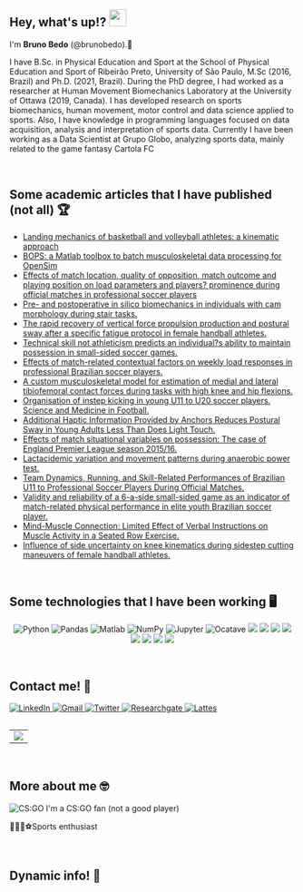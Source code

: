 <h2>
    Hey, what's up!?  
    <img src="https://raw.githubusercontent.com/iampavangandhi/iampavangandhi/master/gifs/Hi.gif" width="30px">
</h2>

I'm <b>Bruno Bedo</b> (@brunobedo).👋 <br>

I have B.Sc. in Physical Education and Sport at the School of Physical Education and Sport of Ribeirão Preto, University of São Paulo, M.Sc (2016, Brazil) and Ph.D. (2021, Brazil).
During the PhD degree, I had worked as a researcher at Human Movement Biomechanics Laboratory at the University of Ottawa (2019, Canada). 
I has developed research on sports biomechanics, human movement, motor control and data science applied to sports.
Also, I have knowledge in programming languages focused on data acquisition, analysis and interpretation of sports data. 
Currently I have been working as a Data Scientist at Grupo Globo, analyzing sports data, mainly related to the game fantasy Cartola FC

<br>

<h2>Some academic articles that I have published (not all) 🏆</h2>
<ul>
    <li>
    <a href="https://www.termedia.pl/Landing-mechanics-of-basketball-and-volleyball-athletes-a-kinematic-approach,129,43427,0,1.html" >
      Landing mechanics of basketball and volleyball athletes: a kinematic approach
    </a>
    </li>
    <li>
     <a href="https://www.tandfonline.com/doi/full/10.1080/10255842.2020.1867978" >
      BOPS: a Matlab toolbox to batch musculoskeletal data processing for OpenSim
    </a>
    </li>
    <li> 
     <a href="https://www.termedia.pl/Effects-of-match-location-quality-of-opposition-match-outcome-and-playing-position-on-load-parameters-and-players-prominence-during-official-matches-in-professional-soccer-players,129,42222,0,1.html" >
      Effects of match location, quality of opposition, match outcome and playing position on load parameters and players? prominence during official matches in professional soccer players
    </a>
    </li>
    <li>   
     <a href="https://www.sciencedirect.com/science/article/pii/S0268003321001170?via%3Dihub" >
       Pre- and postoperative in silico biomechanics in individuals with cam morphology during stair tasks.
    </a>
    </li>
    <li>   
     <a href="https://www.sciencedirect.com/science/article/pii/S0966636220300436?via%3Dihub" >
      The rapid recovery of vertical force propulsion production and postural sway after a specific fatigue protocol in female handball athletes.
    </a>
    </li>
    <li>
     <a href="https://www.tandfonline.com/doi/full/10.1080/24733938.2020.1780468" >
      Technical skill not athleticism predicts an individual?s ability to maintain possession in small-sided soccer games.
    </a>
    </li>
    <li>   
     <a href="https://www.tandfonline.com/doi/full/10.1080/24733938.2020.1780468" >
      Effects of match-related contextual factors on weekly load responses in professional Brazilian soccer players.
    </a>
    </li>
    <li>   
     <a href="https://www.tandfonline.com/doi/full/10.1080/10255842.2020.1757662" >
      A custom musculoskeletal model for estimation of medial and lateral tibiofemoral contact forces during tasks with high knee and hip flexions.
    </a>
    </li>
    <li>   
     <a href="https://www.tandfonline.com/doi/full/10.1080/24733938.2020.1807043" >
      Organisation of instep kicking in young U11 to U20 soccer players. Science and Medicine in Football.
    </a>
    </li>
    <li>   
     <a href="https://www.frontiersin.org/articles/10.3389/fnins.2018.00346/full" >
      Additional Haptic Information Provided by Anchors Reduces Postural Sway in Young Adults Less Than Does Light Touch.
    </a>
    </li>
    <li>   
     <a href="https://www.scielo.br/j/motriz/a/5NZfmBGNnRMCDRhv4Kgn4HQ/?lang=en" >
      Effects of match situational variables on possession: The case of England Premier League season 2015/16.
    </a>
    </li>
    <li>   
     <a href="https://www.minervamedica.it/en/journals/sports-med-physical-fitness/article.php?cod=R40Y2018N05A0576" >
      Lactacidemic variation and movement patterns during anaerobic power test.
    </a>
    </li>
    <li>   
     <a href="https://journals.lww.com/nsca-jscr/Abstract/2019/08000/Team_Dynamics,_Running,_and_Skill_Related.19.aspx" >
      Team Dynamics, Running, and Skill-Related Performances of Brazilian U11 to Professional Soccer Players During Official Matches.
    </a>
    </li>
    <li>   
     <a href="https://www.tandfonline.com/doi/full/10.1080/02640414.2019.1608895" >
      Validity and reliability of a 6-a-side small-sided game as an indicator of match-related physical performance in elite youth Brazilian soccer player.
    </a>
    </li>
    <li>   
     <a href="https://journals.sagepub.com/doi/10.1177/0031512520926369" >
      Mind-Muscle Connection: Limited Effect of Verbal Instructions on Muscle Activity in a Seated Row Exercise.
    </a>
    </li>
    <li>   
     <a href="https://journals.humankinetics.com/view/journals/jab/37/3/article-p188.xml#:~:text=In%20summary%2C%20side%20uncertainty%20impacted,with%20a%20slower%20approach%20velocity." >
       Influence of side uncertainty on knee kinematics during sidestep cutting maneuvers of female handball athletes.
    </a>
    </li>
</ul>

<br>
<h2>Some technologies that I have been working 🖥️</h2>
<p align="center">
<img alt="Python" src="https://img.shields.io/badge/python-3670A0?style=for-the-badge&logo=python&logoColor=ffdd543"/>
<img alt="Pandas" src="https://img.shields.io/badge/pandas%20-%23150458.svg?&style=for-the-badge&logo=pandas&logoColor=white" />
<img alt="Matlab" src="https://img.shields.io/badge/MATLAB-orange.svg?&style=for-the-badge&logo=Jupyter&logoColor=white"/>
<img alt="NumPy" src="https://img.shields.io/badge/numpy%20-%23013243.svg?&style=for-the-badge&logo=numpy&logoColor=white" />
<img alt="Jupyter" src="https://img.shields.io/badge/Jupyter%20-%23F37626.svg?&style=for-the-badge&logo=Jupyter&logoColor=white" />
<img alt="Ocatave" src="https://img.shields.io/badge/OCTAVE-darkblue?style=for-the-badge&logo=octave&logoColor=fcd683"/>
<img src="https://img.shields.io/badge/json-ambar.svg?&style=flat-square&logo=json&logoColor=white"/>
<img src="https://img.shields.io/badge/-VSCode-007ACC?style=flat-square&logo=visual-studio-code&logoColor=white">
<img src="https://img.shields.io/badge/github%20-%23121011.svg?&style=flat-square&logo=github&logoColor=white"/>
<img src="https://img.shields.io/badge/git%20-%23F05033.svg?&style=flat-square&logo=git&logoColor=white"/>
<img src="https://img.shields.io/badge/-stackoverflow-grey?style=flat-square&logo=stackoverflow">
<img src="https://img.shields.io/badge/-Git-black?style=flat-square&logo=git">
<img src="https://img.shields.io/badge/-GitHub-181717?style=flat-square&logo=github">
<img src="https://img.shields.io/badge/-GitHub-181717?style=flat-square&logo=github">
<br>
</p>

<br>
<h2>Contact me! 💬</h2>
<a href="https://www.linkedin.com/in/bruno-bedo-6bb463181/?originalSubdomain=br"  >
    <img alt="LinkedIn" src="https://img.shields.io/badge/linkedin%20-%230077B5.svg?&style=for-the-badge&logo=linkedin&logoColor=white"/>
</a>
<a href="mailto:brunosebdo@gmail.com"  >
    <img alt="Gmail" src="https://img.shields.io/badge/Gmail-D14836?style=for-the-badge&logo=gmail&logoColor=white" />
</a>
<a href="https://twitter.com/brunobedo"  >
    <img alt="Twitter" src="https://img.shields.io/badge/Twitter-1DA1F2?style=for-the-badge&logo=twitter&logoColor=white"/>
</a>
<a href="https://www.researchgate.net/profile/Bruno-Bedo"  >
    <img alt="Researchgate" src="https://img.shields.io/badge/ResearchGate-00CCBB?style=for-the-badge&logo=ResearchGate&logoColor=white"/>
</a>
<a href="http://buscatextual.cnpq.br/buscatextual/visualizacv.do?metodo=apresentar&id=K4361392P5"  >
    <img alt="Lattes" src="https://img.shields.io/badge/Lattes-0000FF?style=for-the-badge&logo=Lattes&logoColor=white"/>
</a>       
<br>
<h2>
    <center>
        <table>
            <tr>
                <td>
                    <img src="https://github-readme-stats.vercel.app/api?username=brunobedo&theme=buefy"/>
                </td>
            </tr>   
        </table>
    </center>
</h2>
<br>
<h2>More about me 🤓</h2>
<p><img alt="CS:GO" src="https://img.shields.io/badge/Counter_Strike-000000?style=for-the-badge&logo=counter-strike&logoColor=white" /> I'm a CS:GO fan (not a good player)</p>
<p>🚴🏽‍♂️⚽️Sports enthusiast</p>
<br>
<h2>Dynamic info! 💬</h2>
